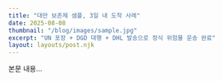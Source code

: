 ```yaml
---
title: "대만 보존제 샘플, 3일 내 도착 사례"
date: 2025-08-08
thumbnail: "/blog/images/sample.jpg"
excerpt: "UN 포장 + DGD 대행 + DHL 발송으로 정식 위험물 운송 완료"
layout: layouts/post.njk
---
```

본문 내용...
